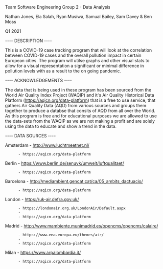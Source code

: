 Team Software Engineering Group 2 - Data Analysis

Nathan Jones, Ela Salah, Ryan Musiwa, Samual Bailey, Sam Davey & Ben Moss

Q1 2021

---- DESCRIPTION ----

This is a COVID-19 case tracking program that will look at the correlation between COVID-19 cases and the overall pollution impact in certain European cities. 
The program will utilse graphs and other visual stats to allow for a visual representation a significant or minimal difference in pollution levels with as a 
result to the on going pandemic.

---- ACKNOWLEDGEMENTS ----

The data that is being used in these program has been sourced from the World Air Quality Index Project (WAQIP) and it's Air Quality Historical Data Platform 
(https://aqicn.org/data-platform) that is a free to use service, that gathers Air Quality Data (AQD) from various sources and groups them together to produce 
a databse that consits of AQD from all over the World. As this program is free and for educational purposes we are allowed to use the data-sets from the WAQIP
as we are not making a profit and are solely using the data to educate and show a trend in the data.

---- DATA SOURCES ----

Amsterdam - http://www.luchtmeetnet.nl/

          - https://aqicn.org/data-platform

Berlin    - https://www.berlin.de/senuvk/umwelt/luftqualitaet/

          - https://aqicn.org/data-platform

Barcelona - http://mediambient.gencat.cat/ca/05_ambits_dactuacio/

          - https://aqicn.org/data-platform

London    - https://uk-air.defra.gov.uk/

          - https://londonair.org.uk/LondonAir/Default.aspx
          - 
          - https://aqicn.org/data-platform

Madrid    - http://www.mambiente.munimadrid.es/opencms/opencms/calaire/

          - https://www.eea.europa.eu/themes/air/
          - 
          - https://aqicn.org/data-platform

Milan     - https://www.arpalombardia.it/

          - https://aqicn.org/data-platform


